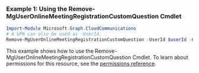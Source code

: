 ### Example 1: Using the Remove-MgUserOnlineMeetingRegistrationCustomQuestion Cmdlet
```powershell
Import-Module Microsoft.Graph.CloudCommunications
# A UPN can also be used as -UserId.
Remove-MgUserOnlineMeetingRegistrationCustomQuestion -UserId $userId -OnlineMeetingId $onlineMeetingId -MeetingRegistrationQuestionId $meetingRegistrationQuestionId
```
This example shows how to use the Remove-MgUserOnlineMeetingRegistrationCustomQuestion Cmdlet.
To learn about permissions for this resource, see the [permissions reference](/graph/permissions-reference).
